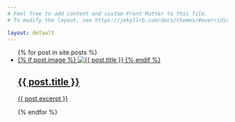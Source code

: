```yaml
---
# Feel free to add content and custom Front Matter to this file.
# To modify the layout, see https://jekyllrb.com/docs/themes/#overriding-theme-defaults

layout: default
---
```


<ul class="posts-list">
  {% for post in site.posts %}
    <li class="post-item">
      <a href="{{ post.url | relative_url }}" class="post-link">
        {% if post.image %}
          <img src="{{ post.image | relative_url }}" alt="{{ post.title }}" class="post-image">
        {% endif %}
        <div class="post-content">
          <h2 class="post-title">{{ post.title }}</h2>
          <p class="post-excerpt">{{ post.excerpt }}</p>
        </div>
      </a>
    </li>
  {% endfor %}
</ul>